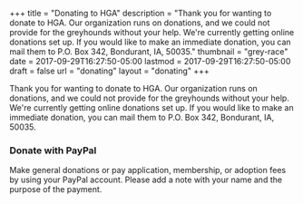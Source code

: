 +++
title = "Donating to HGA"
description = "Thank you for wanting to donate to HGA. Our organization runs on donations, and we could not provide for the greyhounds without your help. We're currently getting online donations set up. If you would like to make an immediate donation, you can mail them to P.O. Box 342, Bondurant, IA, 50035."
thumbnail = "grey-race"
date = 2017-09-29T16:27:50-05:00
lastmod = 2017-09-29T16:27:50-05:00
draft = false
url = "donating"
layout = "donating"
+++

Thank you for wanting to donate to HGA. Our organization runs on donations, and we could not provide for the greyhounds without your help. We're currently getting online donations set up. If you would like to make an immediate donation, you can mail them to P.O. Box 342, Bondurant, IA, 50035.


### Donate with PayPal
Make general donations or pay application, membership, or adoption fees by using your PayPal account. Please add a note with your name and the purpose of the payment.